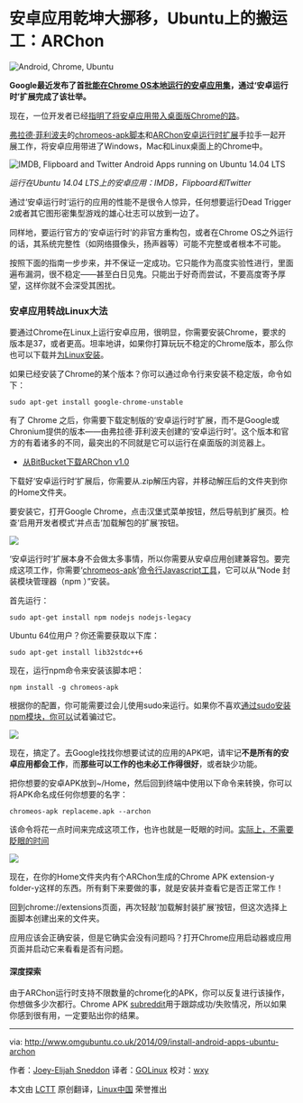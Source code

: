 安卓应用乾坤大挪移，Ubuntu上的搬运工：ARChon
================================================================================
![Android, Chrome, Ubuntu](http://www.omgubuntu.co.uk/wp-content/uploads/2014/09/android-ubuntu.jpg)


**Google最近发布了首批[能在Chrome OS本地运行的安卓应用集][1]，通过‘安卓运行时’扩展完成了该壮举。**

现在，一位开发者已经[指明了将安卓应用带入桌面版Chrome的路][2]。

[弗拉德·菲利波夫][3]的[chromeos-apk脚本][4]和[ARChon安卓运行时扩展][5]手拉手一起开展工作，将安卓应用带进了Windows，Mac和Linux桌面上的Chrome中。

![IMDB, Flipboard and Twitter Android Apps running on Ubuntu 14.04 LTS](http://www.omgubuntu.co.uk/wp-content/uploads/2014/09/android-apps-on-linux.jpg)

*运行在Ubuntu 14.04 LTS上的安卓应用：IMDB，Flipboard和Twitter*

通过‘安卓运行时’运行的应用的性能不是很令人惊异，任何想要运行Dead Trigger 2或者其它图形密集型游戏的雄心壮志可以放到一边了。

同样地，要运行官方的‘安卓运行时’的非官方重构包，或者在Chrome OS之外运行的话，其系统完整性（如网络摄像头，扬声器等）可能不完整或者根本不可能。

按照下面的指南一步步来，并不保证一定成功。它只能作为高度实验性进行，里面遍布漏洞，很不稳定——甚至白日见鬼。只能出于好奇而尝试，不要高度寄予厚望，这样你就不会深受其困扰。

### 安卓应用转战Linux大法 ###

要通过Chrome在Linux上运行安卓应用，很明显，你需要安装Chrome，要求的版本是37，或者更高。坦率地讲，如果你打算玩玩不稳定的Chrome版本，那么你也可以下载并[为Linux安装][6]。

如果已经安装了Chrome的某个版本？你可以通过命令行来安装不稳定版，命令如下：

    sudo apt-get install google-chrome-unstable

有了 Chrome 之后，你需要下载定制版的‘安卓运行时’扩展，而不是Google或Chronium提供的版本——由弗拉德·菲利波夫创建的‘安卓运行时’。这个版本和官方的有着诸多的不同，最突出的不同就是它可以运行在桌面版的浏览器上。

- [从BitBucket下载ARChon v1.0][7]

下载好‘安卓运行时’扩展后，你需要从.zip解压内容，并移动解压后的文件夹到你的Home文件夹。

要安装它，打开Google Chrome，点击汉堡式菜单按钮，然后导航到扩展页。检查‘启用开发者模式’并点击‘加载解包的扩展’按钮。

![](http://www.omgubuntu.co.uk/wp-content/uploads/2014/09/chromeos-apk-extensions.jpg)

‘安卓运行时’扩展本身不会做太多事情，所以你需要从安卓应用创建兼容包。要完成这项工作，你需要‘[chromeos-apk][8]’[命令行Javascript工具][9]，它可以从“Node 封装模块管理器（npm ）”安装。

首先运行：

    sudo apt-get install npm nodejs nodejs-legacy

Ubuntu 64位用户？你还需要获取以下库：

    sudo apt-get install lib32stdc++6

现在，运行npm命令来安装该脚本吧：

    npm install -g chromeos-apk

根据你的配置，你可能需要过会儿使用sudo来运行。如果你不喜欢[通过sudo安装npm模块，你可以][10]试着骗过它。

![](http://www.omgubuntu.co.uk/wp-content/uploads/2014/09/chromeos-apk-npm.jpg)

现在，搞定了。去Google找找你想要试试的应用的APK吧，请牢记**不是所有的安卓应用都会工作**，而**那些可以工作的也未必工作得很好**，或者缺少功能。

把你想要的安卓APK放到~/Home，然后回到终端中使用以下命令来转换，你可以将APK命名成任何你想要的名字：

    chromeos-apk replaceme.apk --archon

该命令将花一点时间来完成这项工作，也许也就是一眨眼的时间。[实际上，不需要眨眼的时间][11]

![](http://www.omgubuntu.co.uk/wp-content/uploads/2014/09/chromeos-apk-archon-750x184.jpg)

现在，在你的Home文件夹内有个ARChon生成的Chrome APK extension-y folder-y这样的东西。所有剩下来要做的事，就是安装并查看它是否正常工作！

回到chrome://extensions页面，再次轻敲‘加载解封装扩展’按钮，但这次选择上面脚本创建出来的文件夹。

应用应该会正确安装，但是它确实会没有问题吗？打开Chrome应用启动器或应用页面并启动它来看看是否有问题。

#### 深度探索 ####

由于ARChon运行时支持不限数量的chrome化的APK，你可以反复进行该操作，你想做多少次都行。Chrome APK [subreddit][12]用于跟踪成功/失败情况，所以如果你感到很有用，一定要贴出你的结果。

--------------------------------------------------------------------------------

via: http://www.omgubuntu.co.uk/2014/09/install-android-apps-ubuntu-archon

作者：[Joey-Elijah Sneddon][a]
译者：[GOLinux](https://github.com/GOLinux)
校对：[wxy](https://github.com/wxy)

本文由 [LCTT](https://github.com/LCTT/TranslateProject) 原创翻译，[Linux中国](http://linux.cn/) 荣誉推出

[a]:https://plus.google.com/117485690627814051450/?rel=author
[1]:http://www.omgchrome.com/first-4-chrome-android-apps-released/
[2]:http://www.omgchrome.com/run-android-apps-on-windows-mac-linux-archon/
[3]:https://github.com/vladikoff/
[4]:https://github.com/vladikoff/chromeos-apk
[5]:https://github.com/vladikoff/chromeos-apk/blob/master/archon.md
[6]:http://www.chromium.org/getting-involved/dev-channel
[7]:https://bitbucket.org/vladikoff/archon/get/v1.0.zip
[8]:https://github.com/vladikoff/chromeos-apk/blob/master/README.md
[9]:https://github.com/vladikoff/chromeos-apk/blob/master/README.md
[10]:http://stackoverflow.com/questions/19352976/npm-modules-wont-install-globally-without-sudo/21712034#21712034
[11]:https://www.youtube.com/watch?v=jKXLkWrBo7o
[12]:http://www.reddit.com/r/chromeapks
